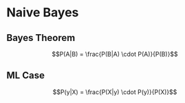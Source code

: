 # Naive Bayes

## Bayes Theorem
$$P(A|B) = \frac{P(B|A) \cdot P(A)}{P(B)}$$

## ML Case
$$P(y|X) = \frac{P(X|y) \cdot P(y)}{P(X)}$$
